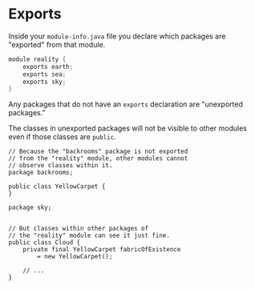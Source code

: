 # Exports

Inside your `module-info.java` file you declare which packages are
"exported" from that module.

```java
module reality {
    exports earth;
    exports sea;
    exports sky;
}
```

Any packages that do not have an `exports` declaration are "unexported packages."

The classes in unexported packages will not be visible to other modules
even if those classes are `public`.

```java,no_run
// Because the "backrooms" package is not exported
// from the "reality" module, other modules cannot
// observe classes within it.
package backrooms;

public class YellowCarpet {
}
```

```java,no_run
package sky;


// But classes within other packages of
// the "reality" module can see it just fine.
public class Cloud {
    private final YellowCarpet fabricOfExistence
        = new YellowCarpet();

    // ...
}
```